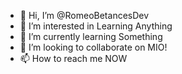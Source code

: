 - 👋 Hi, I’m @RomeoBetancesDev
- 👀 I’m interested in Learning Anything
- 🌱 I’m currently learning Something 
- 💞️ I’m looking to collaborate on MIO!
- 📫 How to reach me NOW

<!---
RomeoBetancesDev/RomeoBetancesDev is a ✨ special ✨ repository because its `README.md` (this file) appears on your GitHub profile.
You can click the Preview link to take a look at your changes.
--->
